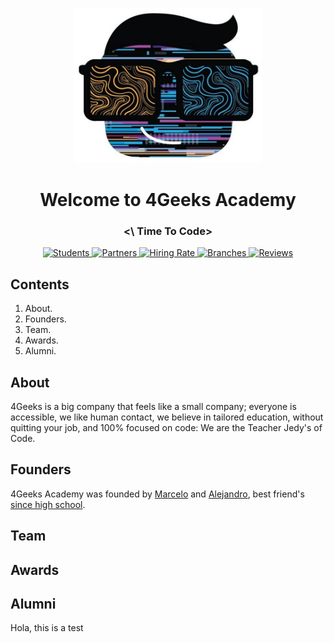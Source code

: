 <p align="center">
	<img
		width="300"
		alt="4Geeks Academy"
		src="https://github.com/4GeeksAcademy/About-4Geeks-Academy/blob/master/site/static/background_art.jpg?raw=true">
</p>


<h1 align="center">Welcome to 4Geeks Academy</h1>

<h3 align="center">&lt;\ Time To Code&gt;</h3>

<p align="center">
  <a href="https://4geeksacademy.co/">
    <img src="https://img.shields.io/badge/👫-+1134_students-1d2935.svg?style=flat" alt="Students">
  </a>
  <a href="https://4geeksacademy.co/">
    <img src="https://img.shields.io/badge/👫-+353_partners-1d2935.svg?style=flat" alt="Partners">
  </a>
  <a href="https://4geeksacademy.co/">
    <img src="https://img.shields.io/badge/💼💰-91%25_hiring_rate-1d2935.svg?style=flat" alt="Hiring Rate">
  </a>
  <a href="https://4geeksacademy.co/">
    <img src="https://img.shields.io/badge/🌎-worldwide-1d2935.svg?style=flat" alt="Branches">
  </a>
  <a href="https://4geeksacademy.co/">
    <img src="https://img.shields.io/badge/⭐️-5_star_reviews-1d2935.svg?style=flat" alt="Reviews">
  </a>

</p>

  
## Contents

1. About.
2. Founders.
3. Team.
4. Awards.
5. Alumni.

## About

4Geeks is a big company that feels like a small company; everyone is accessible, we like human contact, we believe in tailored education, without quitting your job, and 100% focused on code: We are the Teacher Jedy's of Code.

## Founders

4Geeks Academy was founded by [Marcelo](https://www.linkedin.com/in/marcelo-ricigliano-32440379/) and [Alejandro](https://twitter.com/alesanchezr), best friend's [since high school](https://www.4geeksacademy.co/4geeks-academy-history/).

## Team

## Awards

## Alumni

Hola, this is a test


